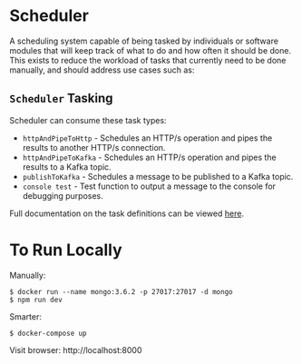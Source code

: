 # Scheduler

A scheduling system capable of being tasked by individuals or software modules that will keep track of what to do
and how often it should be done. This exists to reduce the workload of tasks that currently need to be done
manually, and should address use cases such as:

## `Scheduler` Tasking

Scheduler can consume these task types:
* `httpAndPipeToHttp` - Schedules an HTTP/s operation and pipes the results to another HTTP/s connection.
* `httpAndPipeToKafka` - Schedules an HTTP/s operation and pipes the results to a Kafka topic.
* `publishToKafka` - Schedules a message to be published to a Kafka topic.
* `console test` - Test function to output a message to the console for debugging purposes. 

Full documentation on the task definitions can be viewed [here](https://gitlab.redacted.rodeo/apps/waterwheel/wikis/home).

# To Run Locally

Manually:
```
$ docker run --name mongo:3.6.2 -p 27017:27017 -d mongo
$ npm run dev
```
Smarter:
```
$ docker-compose up
```

Visit browser: http://localhost:8000
